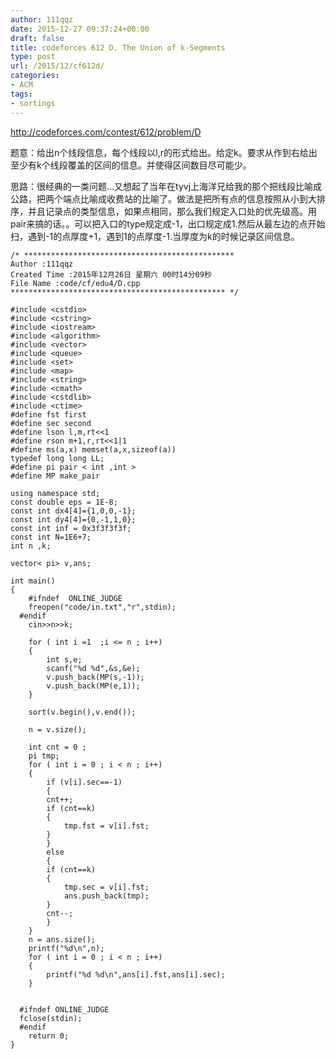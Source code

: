 ```yaml
---
author: 111qqz
date: 2015-12-27 09:37:24+00:00
draft: false
title: codeforces 612 D. The Union of k-Segments
type: post
url: /2015/12/cf612d/
categories:
- ACM
tags:
- sortings
---
```


http://codeforces.com/contest/612/problem/D

题意：给出n个线段信息，每个线段以l,r的形式给出。给定k。要求从作到右给出至少有k个线段覆盖的区间的信息。并使得区间数目尽可能少。

思路：很经典的一类问题...又想起了当年在tyvj上海洋兄给我的那个把线段比喻成公路，把两个端点比喻成收费站的比喻了。做法是把所有点的信息按照从小到大排序，并且记录点的类型信息，如果点相同，那么我们规定入口处的优先级高。用pair来搞的话。。可以把入口的type规定成-1，出口规定成1.然后从最左边的点开始扫，遇到-1的点厚度+1，遇到1的点厚度-1.当厚度为k的时候记录区间信息。

 

    
    /* ***********************************************
    Author :111qqz
    Created Time :2015年12月26日 星期六 00时14分09秒
    File Name :code/cf/edu4/D.cpp
    ************************************************ */
    
    #include <cstdio>
    #include <cstring>
    #include <iostream>
    #include <algorithm>
    #include <vector>
    #include <queue>
    #include <set>
    #include <map>
    #include <string>
    #include <cmath>
    #include <cstdlib>
    #include <ctime>
    #define fst first
    #define sec second
    #define lson l,m,rt<<1
    #define rson m+1,r,rt<<1|1
    #define ms(a,x) memset(a,x,sizeof(a))
    typedef long long LL;
    #define pi pair < int ,int >
    #define MP make_pair
    
    using namespace std;
    const double eps = 1E-8;
    const int dx4[4]={1,0,0,-1};
    const int dy4[4]={0,-1,1,0};
    const int inf = 0x3f3f3f3f;
    const int N=1E6+7;
    int n ,k;
    
    vector< pi> v,ans;
    
    int main()
    {
    	#ifndef  ONLINE_JUDGE 
    	freopen("code/in.txt","r",stdin);
      #endif
    	cin>>n>>k;
    
    	for ( int i =1  ;i <= n ; i++)
    	{
    	    int s,e;
    	    scanf("%d %d",&s,&e);
    	    v.push_back(MP(s,-1));
    	    v.push_back(MP(e,1));
    	}
    
    	sort(v.begin(),v.end());
    
    	n = v.size();
    	
    	int cnt = 0 ;
    	pi tmp;
    	for ( int i = 0 ; i < n ; i++)
    	{
    	    if (v[i].sec==-1)
    	    {
    		cnt++;
    		if (cnt==k)
    		{
    		    tmp.fst = v[i].fst;
    		}
    	    }
    	    else
    	    {
    		if (cnt==k)
    		{
    		    tmp.sec = v[i].fst;
    		    ans.push_back(tmp);
    		}
    		cnt--;
    	    }
    	}
    	n = ans.size();
    	printf("%d\n",n);
    	for ( int i = 0 ; i < n ; i++)
    	{
    	    printf("%d %d\n",ans[i].fst,ans[i].sec);
    	}
    
    
      #ifndef ONLINE_JUDGE  
      fclose(stdin);
      #endif
        return 0;
    }
    



